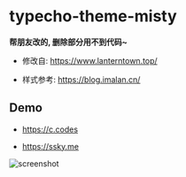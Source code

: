 # typecho-theme-misty

**帮朋友改的, 删除部分用不到代码~**

- 修改自: https://www.lanterntown.top/

- 样式参考: https://blog.imalan.cn/

## Demo

- https://c.codes

- https://ssky.me

![screenshot](https://user-images.githubusercontent.com/18238152/194627840-99744a4f-0f08-4185-927a-1ed2005c145f.png)
